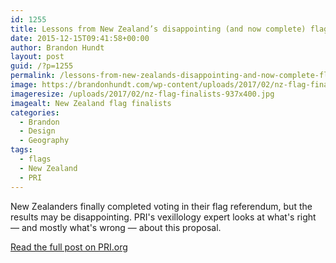 ```yaml
---
id: 1255
title: Lessons from New Zealand’s disappointing (and now complete) flag referendum
date: 2015-12-15T09:41:58+00:00
author: Brandon Hundt
layout: post
guid: /?p=1255
permalink: /lessons-from-new-zealands-disappointing-and-now-complete-flag-referendum/
image: https://brandonhundt.com/wp-content/uploads/2017/02/nz-flag-finalists-937x400.jpg
imageresize: /uploads/2017/02/nz-flag-finalists-937x400.jpg
imagealt: New Zealand flag finalists
categories:
  - Brandon
  - Design
  - Geography
tags:
  - flags
  - New Zealand
  - PRI
---
```

New Zealanders finally completed voting in their flag referendum, but the results may be disappointing. PRI's vexillology expert looks at what's right — and mostly what's wrong — about this proposal.<!--more-->

[Read the full post on PRI.org](https://www.pri.org/stories/2015-12-14/lessons-new-zealand-s-disappointing-and-now-complete-flag-referendum)
